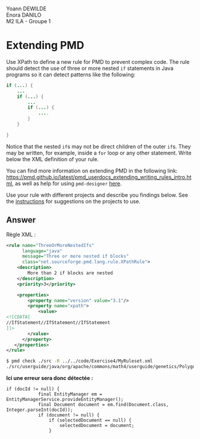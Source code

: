 Yoann DEWILDE  
Enora DANILO  
M2 ILA - Groupe 1  

# Extending PMD

Use XPath to define a new rule for PMD to prevent complex code. The rule should detect the use of three or more nested `if` statements in Java programs so it can detect patterns like the following:

```Java
if (...) {
    ...
    if (...) {
        ...
        if (...) {
            ....
        }
    }

}
```
Notice that the nested `if`s may not be direct children of the outer `if`s. They may be written, for example, inside a `for` loop or any other statement.
Write below the XML definition of your rule.

You can find more information on extending PMD in the following link: https://pmd.github.io/latest/pmd_userdocs_extending_writing_rules_intro.html, as well as help for using `pmd-designer` [here](https://github.com/selabs-ur1/VV-ISTIC-TP2/blob/master/exercises/designer-help.md).

Use your rule with different projects and describe you findings below. See the [instructions](../sujet.md) for suggestions on the projects to use.

## Answer

Règle XML :

```xml
<rule name="ThreeOrMoreNestedIfs"
      language="java"
      message="Three or more nested if blocks"
      class="net.sourceforge.pmd.lang.rule.XPathRule">
	<description>
		More than 2 if blocks are nested
	</description>
	<priority>3</priority>

	<properties>
		<property name="version" value="3.1"/>
		<property name="xpath">
         	<value>
<![CDATA[
//IfStatement//IfStatement//IfStatement
]]>
		</value>
      </property>
   </properties>
</rule>
```

```sh
$ pmd check ./src -R ../../code/Exercise4/MyRuleset.xml
./src/userguide/java/org/apache/commons/math4/userguide/genetics/Polygon.java:97:	ThreeOrMoreNestedIfs:	Three or more nested if blocks
```

**Ici une erreur sera donc détectée :**

```
if (docId != null) {
            final EntityManager em = EntityManagerService.provideEntityManager();
            final Document document = em.find(Document.class, Integer.parseInt(docId));
            if (document != null) {
                if (selectedDocument == null) {
                    selectedDocument = document;
                }
```
